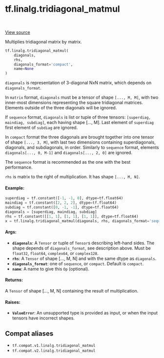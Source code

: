 <div itemscope itemtype="http://developers.google.com/ReferenceObject">
<meta itemprop="name" content="tf.linalg.tridiagonal_matmul" />
<meta itemprop="path" content="Stable" />
</div>

# tf.linalg.tridiagonal_matmul

<!-- Insert buttons and diff -->

<table class="tfo-notebook-buttons tfo-api" align="left">
</table>

<a target="_blank" href="/code/stable/tensorflow/python/ops/linalg/linalg_impl.py">View source</a>



Multiplies tridiagonal matrix by matrix.

``` python
tf.linalg.tridiagonal_matmul(
    diagonals,
    rhs,
    diagonals_format='compact',
    name=None
)
```



<!-- Placeholder for "Used in" -->

`diagonals` is representation of 3-diagonal NxN matrix, which depends on
`diagonals_format`.

In `matrix` format, `diagonals` must be a tensor of shape `[..., M, M]`, with
two inner-most dimensions representing the square tridiagonal matrices.
Elements outside of the three diagonals will be ignored.

If `sequence` format, `diagonals` is list or tuple of three tensors:
`[superdiag, maindiag, subdiag]`, each having shape [..., M]. Last element
of `superdiag` first element of `subdiag` are ignored.

In `compact` format the three diagonals are brought together into one tensor
of shape `[..., 3, M]`, with last two dimensions containing superdiagonals,
diagonals, and subdiagonals, in order. Similarly to `sequence` format,
elements `diagonals[..., 0, M-1]` and `diagonals[..., 2, 0]` are ignored.

The `sequence` format is recommended as the one with the best performance.

`rhs` is matrix to the right of multiplication. It has shape `[..., M, N]`.

#### Example:



```python
superdiag = tf.constant([-1, -1, 0], dtype=tf.float64)
maindiag = tf.constant([2, 2, 2], dtype=tf.float64)
subdiag = tf.constant([0, -1, -1], dtype=tf.float64)
diagonals = [superdiag, maindiag, subdiag]
rhs = tf.constant([[1, 1], [1, 1], [1, 1]], dtype=tf.float64)
x = tf.linalg.tridiagonal_matmul(diagonals, rhs, diagonals_format='sequence')
```

#### Args:


* <b>`diagonals`</b>: A `Tensor` or tuple of `Tensor`s describing left-hand sides. The
  shape depends of `diagonals_format`, see description above. Must be
  `float32`, `float64`, `complex64`, or `complex128`.
* <b>`rhs`</b>: A `Tensor` of shape [..., M, N] and with the same dtype as `diagonals`.
* <b>`diagonals_format`</b>: one of `sequence`, or `compact`. Default is `compact`.
* <b>`name`</b>:  A name to give this `Op` (optional).


#### Returns:

A `Tensor` of shape [..., M, N] containing the result of multiplication.



#### Raises:


* <b>`ValueError`</b>: An unsupported type is provided as input, or when the input
tensors have incorrect shapes.

## Compat aliases

* `tf.compat.v1.linalg.tridiagonal_matmul`
* `tf.compat.v2.linalg.tridiagonal_matmul`

